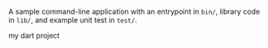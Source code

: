 
A sample command-line application with an entrypoint in `bin/`, library code
in `lib/`, and example unit test in `test/`.

my dart project



































